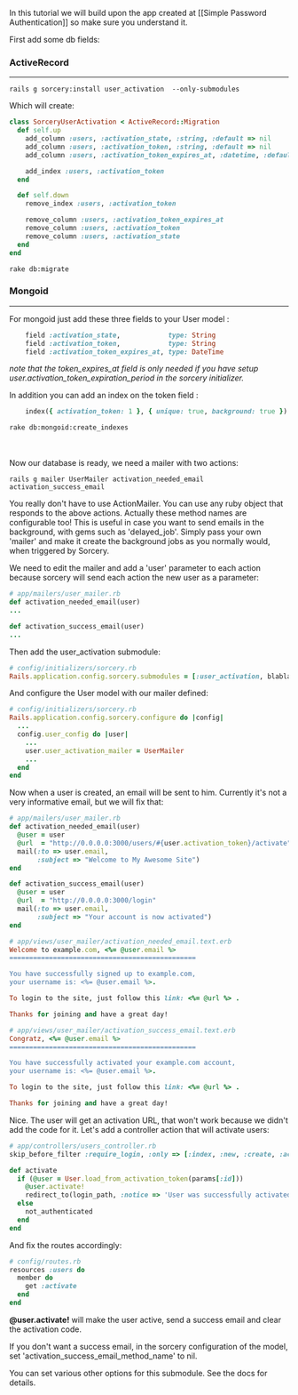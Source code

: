 In this tutorial we will build upon the app created at [[Simple Password Authentication]] so make sure you understand it.

First add some db fields:

### ActiveRecord
***

```
rails g sorcery:install user_activation  --only-submodules
```


Which will create:

```ruby
class SorceryUserActivation < ActiveRecord::Migration
  def self.up
    add_column :users, :activation_state, :string, :default => nil
    add_column :users, :activation_token, :string, :default => nil
    add_column :users, :activation_token_expires_at, :datetime, :default => nil

    add_index :users, :activation_token
  end

  def self.down
    remove_index :users, :activation_token

    remove_column :users, :activation_token_expires_at
    remove_column :users, :activation_token
    remove_column :users, :activation_state
  end
end
```

    rake db:migrate


### Mongoid
***

For mongoid just add these three fields to your User model :
```ruby
    field :activation_state,            type: String
    field :activation_token,            type: String
    field :activation_token_expires_at, type: DateTime
```
_note that the token_expires_at field is only needed if you have setup user.activation_token_expiration_period in the sorcery initializer._

In addition you can add an index on the token field :
```ruby
    index({ activation_token: 1 }, { unique: true, background: true })
```

    rake db:mongoid:create_indexes
<br />
<br />
Now our database is ready, we need a mailer with two actions:

    rails g mailer UserMailer activation_needed_email activation_success_email

You really don't have to use ActionMailer. You can use any ruby object that responds to the above actions. Actually these method names are configurable too! This is useful in case you want to send emails in the background, with gems such as 'delayed_job'. Simply pass your own 'mailer' and make it create the background jobs as you normally would, when triggered by Sorcery.

We need to edit the mailer and add a 'user' parameter to each action because sorcery will send each action the new user as a parameter:

```ruby
# app/mailers/user_mailer.rb
def activation_needed_email(user)
...

def activation_success_email(user)
...
```

Then add the user_activation submodule:

```ruby
# config/initializers/sorcery.rb
Rails.application.config.sorcery.submodules = [:user_activation, blabla, blablu, ...]
```

And configure the User model with our mailer defined:

```ruby
# config/initializers/sorcery.rb
Rails.application.config.sorcery.configure do |config|
  ...
  config.user_config do |user|
    ...
    user.user_activation_mailer = UserMailer
    ...
  end
end
```

Now when a user is created, an email will be sent to him. Currently it's not a very informative email, but we will fix that:

```ruby
# app/mailers/user_mailer.rb
def activation_needed_email(user)
  @user = user
  @url  = "http://0.0.0.0:3000/users/#{user.activation_token}/activate"
  mail(:to => user.email,
       :subject => "Welcome to My Awesome Site")
end

def activation_success_email(user)
  @user = user
  @url  = "http://0.0.0.0:3000/login"
  mail(:to => user.email,
       :subject => "Your account is now activated")
end
```

```ruby
# app/views/user_mailer/activation_needed_email.text.erb
Welcome to example.com, <%= @user.email %>
===============================================

You have successfully signed up to example.com,
your username is: <%= @user.email %>.

To login to the site, just follow this link: <%= @url %> .

Thanks for joining and have a great day!
```

```ruby
# app/views/user_mailer/activation_success_email.text.erb
Congratz, <%= @user.email %>
===============================================

You have successfully activated your example.com account,
your username is: <%= @user.email %>.

To login to the site, just follow this link: <%= @url %> .

Thanks for joining and have a great day!
```

Nice. The user will get an activation URL, that won't work because we didn't add the code for it. Let's add a controller action that will activate users:

```ruby
# app/controllers/users_controller.rb
skip_before_filter :require_login, :only => [:index, :new, :create, :activate]

def activate
  if (@user = User.load_from_activation_token(params[:id]))
    @user.activate!
    redirect_to(login_path, :notice => 'User was successfully activated.')
  else
    not_authenticated
  end
end
```

And fix the routes accordingly:

```ruby
# config/routes.rb
resources :users do
  member do
    get :activate
  end
end
```

**@user.activate!** will make the user active, send a success email and clear the activation code.

If you don't want a success email, in the sorcery configuration of the model, set 'activation_success_email_method_name' to nil.

You can set various other options for this submodule. See the docs for details.